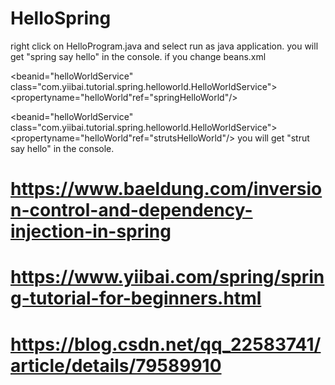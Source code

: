 # HelloSpring
right click on HelloProgram.java and select run as java application.
you will get "spring say hello" in the console.
if you change beans.xml
<!-- Original -->
<beanid="helloWorldService"
    class="com.yiibai.tutorial.spring.helloworld.HelloWorldService">
   <propertyname="helloWorld"ref="springHelloWorld"/>
</bean>
 
<!-- Change to: -->
<beanid="helloWorldService"
    class="com.yiibai.tutorial.spring.helloworld.HelloWorldService">
   <propertyname="helloWorld"ref="strutsHelloWorld"/>
</bean>
you will get "strut say hello" in the console.
# https://www.baeldung.com/inversion-control-and-dependency-injection-in-spring
# https://www.yiibai.com/spring/spring-tutorial-for-beginners.html
# https://blog.csdn.net/qq_22583741/article/details/79589910
